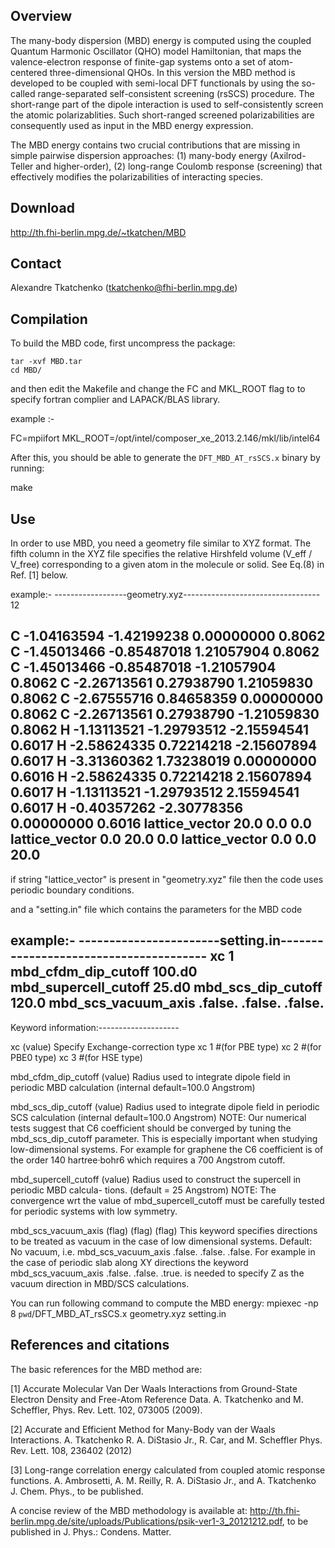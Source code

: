 Overview
-----------------------------------------------------------
The many-body dispersion (MBD) energy is computed using the coupled 
Quantum Harmonic Oscillator (QHO) model Hamiltonian, that maps the 
valence-electron response of finite-gap systems onto a set of atom-centered 
three-dimensional QHOs. In this version the MBD method is developed to
be coupled with semi-local DFT functionals by using the so-called
range-separated self-consistent screening (rsSCS) procedure. 
The short-range part of the dipole interaction is used to self-consistently 
screen the atomic polarizablities. Such short-ranged screened polarizabilities 
are consequently used as input in the MBD energy expression.

The MBD energy contains two crucial contributions that are missing in 
simple pairwise dispersion approaches: 
(1) many-body energy (Axilrod-Teller and higher-order),
(2) long-range Coulomb response (screening) that effectively 
modifies the polarizabilities of interacting species.

Download
-----------------------------------------------------------

http://th.fhi-berlin.mpg.de/~tkatchen/MBD 

Contact
-----------------------------------------------------------
Alexandre Tkatchenko (tkatchenko@fhi-berlin.mpg.de)


Compilation
-----------------------------------------------------------

To build the MBD code, first uncompress the package:

    tar -xvf MBD.tar
    cd MBD/

and then edit the Makefile and change the FC and MKL_ROOT flag to 
to specify fortran complier and LAPACK/BLAS library. 

example :- 

FC=mpiifort
MKL_ROOT=/opt/intel/composer_xe_2013.2.146/mkl/lib/intel64

After this, you should be able to generate the `DFT_MBD_AT_rsSCS.x` 
binary by running:

make


Use
-----------------------------------------------------------

In order to use MBD, you need a geometry file similar to XYZ format.
The fifth column in the XYZ file specifies the relative Hirshfeld
volume (V_eff / V_free) corresponding to a given atom in the molecule
or solid. See Eq.(8) in Ref. [1] below.


example:-
------------------geometry.xyz----------------------------------
12

C -1.04163594 -1.42199238 0.00000000 0.8062
C -1.45013466 -0.85487018 1.21057904 0.8062
C -1.45013466 -0.85487018 -1.21057904 0.8062
C -2.26713561 0.27938790 1.21059830 0.8062
C -2.67555716 0.84658359 0.00000000 0.8062
C -2.26713561 0.27938790 -1.21059830 0.8062
H -1.13113521 -1.29793512 -2.15594541 0.6017
H -2.58624335 0.72214218 -2.15607894 0.6017
H -3.31360362 1.73238019 0.00000000 0.6016
H -2.58624335 0.72214218 2.15607894 0.6017
H -1.13113521 -1.29793512 2.15594541 0.6017
H -0.40357262 -2.30778356 0.00000000 0.6016
lattice_vector 20.0       0.0      0.0
lattice_vector    0.0    20.0      0.0
lattice_vector    0.0       0.0   20.0
-----------------------------------------------------------------
if string "lattice_vector" is present in "geometry.xyz" file then
the code uses periodic boundary conditions.


and a "setting.in" file which contains the parameters for the MBD code

example:-
-----------------------setting.in---------------------------------------
xc                    1
mbd_cfdm_dip_cutoff   100.d0
mbd_supercell_cutoff  25.d0
mbd_scs_dip_cutoff    120.0
mbd_scs_vacuum_axis   .false. .false. .false.
-----------------------------------------------------------------

Keyword information:--------------------

xc (value)
Specify Exchange-correction type 
xc   1   #(for PBE type)
xc   2   #(for PBE0 type)
xc   3   #(for HSE type)

mbd_cfdm_dip_cutoff (value)
Radius used to integrate dipole field in periodic MBD calculation (internal default=100.0 Angstrom)

mbd_scs_dip_cutoff (value)
Radius used to integrate dipole field in periodic SCS	 calculation (internal default=100.0 Angstrom)
NOTE: Our numerical tests suggest that C6 coefficient should be converged by tuning the mbd_scs_dip_cutoff parameter.
This is especially important when studying low-dimensional systems. For example for graphene the C6 coefficient
is of the order 140 hartree·bohr6 which requires a 700 Angstrom cutoff.

mbd_supercell_cutoff (value)
Radius used to construct the supercell in periodic MBD calcula-
tions. (default = 25 Angstrom) NOTE: The convergence wrt the value of
mbd_supercell_cutoff must be carefully tested for periodic systems with low
symmetry.


mbd_scs_vacuum_axis (flag) (flag) (flag)
This keyword specifies directions to be treated as vacuum in the case of low dimensional systems.
Default: No vacuum, i.e. mbd_scs_vacuum_axis .false. .false. .false.
For example in the case of periodic slab along XY directions the keyword
mbd_scs_vacuum_axis .false. .false. .true. is needed to specify Z as
the vacuum direction in MBD/SCS calculations.



You can run following command to compute the MBD energy: 
mpiexec -np 8 `pwd`/DFT_MBD_AT_rsSCS.x geometry.xyz setting.in


References and citations
-----------------------------------------------------------

The basic references for the MBD method are:

[1] Accurate Molecular Van Der Waals Interactions from Ground-State Electron Density and Free-Atom Reference Data.
    A. Tkatchenko and M. Scheffler,
    Phys. Rev. Lett. 102, 073005 (2009).

[2] Accurate and Efficient Method for Many-Body van der Waals Interactions.
   A. Tkatchenko R. A. DiStasio Jr., R. Car, and M. Scheffler
   Phys. Rev. Lett. 108, 236402 (2012)

[3] Long-range correlation energy calculated from coupled atomic response functions.
   A. Ambrosetti, A. M. Reilly, R. A. DiStasio Jr., and A. Tkatchenko
   J. Chem. Phys., to be published. 

A concise review of the MBD methodology is available at:
http://th.fhi-berlin.mpg.de/site/uploads/Publications/psik-ver1-3_20121212.pdf,
to be published in J. Phys.: Condens. Matter.


